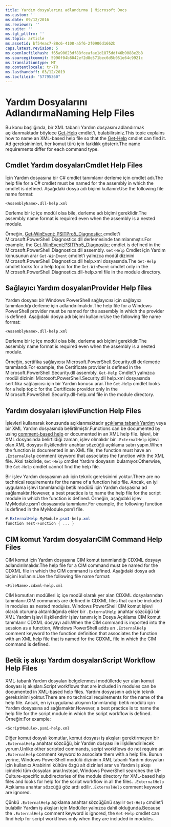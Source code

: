 ```yaml
---
title: Yardım dosyalarını adlandırma | Microsoft Docs
ms.custom: ''
ms.date: 09/12/2016
ms.reviewer: ''
ms.suite: ''
ms.tgt_pltfrm: ''
ms.topic: article
ms.assetid: bf54eac7-88c6-4108-a5f6-2f0906d1662b
caps.latest.revision: 5
ms.openlocfilehash: f65a90023df88fceafae1d1875ddf46b9088e2b8
ms.sourcegitcommit: 5990f04b8042ef2d8e571bec6d5b051e64c9921c
ms.translationtype: MT
ms.contentlocale: tr-TR
ms.lasthandoff: 03/12/2019
ms.locfileid: "57795360"
---
```

# <a name="naming-help-files"></a><span data-ttu-id="ea504-102">Yardım Dosyalarını Adlandırma</span><span class="sxs-lookup"><span data-stu-id="ea504-102">Naming Help Files</span></span>

<span data-ttu-id="ea504-103">Bu konu başlığında, bir XML tabanlı Yardım dosyasını adlandırmak açıklanmaktadır böylece [Get-Help](/powershell/module/Microsoft.PowerShell.Core/Get-Help) cmdlet'i, bulabilirsiniz.</span><span class="sxs-lookup"><span data-stu-id="ea504-103">This topic explains how to name an XML-based help file so that the [Get-Help](/powershell/module/Microsoft.PowerShell.Core/Get-Help) cmdlet can find it.</span></span> <span data-ttu-id="ea504-104">Ad gereksinimleri, her komut türü için farklılık gösterir.</span><span class="sxs-lookup"><span data-stu-id="ea504-104">The name requirements differ for each command type.</span></span>

## <a name="cmdlet-help-files"></a><span data-ttu-id="ea504-105">Cmdlet Yardım dosyaları</span><span class="sxs-lookup"><span data-stu-id="ea504-105">Cmdlet Help Files</span></span>

<span data-ttu-id="ea504-106">İçin Yardım dosyasına bir C# cmdlet tanımlanır derleme için cmdlet adı.</span><span class="sxs-lookup"><span data-stu-id="ea504-106">The help file for a C# cmdlet must be named for the assembly in which the cmdlet is defined.</span></span> <span data-ttu-id="ea504-107">Aşağıdaki dosya adı biçimi kullanın:</span><span class="sxs-lookup"><span data-stu-id="ea504-107">Use the following file name format:</span></span>

```
<AssemblyName>.dll-help.xml
```

<span data-ttu-id="ea504-108">Derleme bir iç içe modül olsa bile, derleme adı biçimi gereklidir.</span><span class="sxs-lookup"><span data-stu-id="ea504-108">The assembly name format is required even when the assembly is a nested module.</span></span>

<span data-ttu-id="ea504-109">Örneğin, [Get-WinEvent; PSITPro5_Diagnostic; ](/powershell/module/Microsoft.PowerShell.Diagnostics/Get-WinEvent) cmdlet'i Microsoft.PowerShell.Diagnostics.dll derlemesinde tanımlanmıştır.</span><span class="sxs-lookup"><span data-stu-id="ea504-109">For example, the [Get-WinEvent;PSITPro5_Diagnostic;](/powershell/module/Microsoft.PowerShell.Diagnostics/Get-WinEvent) cmdlet is defined in the Microsoft.PowerShell.Diagnostics.dll assembly.</span></span> <span data-ttu-id="ea504-110">`Get-Help` Cmdlet için Yardım konusunun arar `Get-WinEvent` cmdlet'i yalnızca modül dizinini Microsoft.PowerShell.Diagnostics.dll help.xml dosyasında.</span><span class="sxs-lookup"><span data-stu-id="ea504-110">The `Get-Help` cmdlet looks for a help topic for the `Get-WinEvent` cmdlet only in the Microsoft.PowerShell.Diagnostics.dll-help.xml file in the module directory.</span></span>

## <a name="provider-help-files"></a><span data-ttu-id="ea504-111">Sağlayıcı Yardım dosyaları</span><span class="sxs-lookup"><span data-stu-id="ea504-111">Provider Help files</span></span>

<span data-ttu-id="ea504-112">Yardım dosyası bir Windows PowerShell sağlayıcısı için sağlayıcı tanımlandığı derleme için adlandırılmalıdır.</span><span class="sxs-lookup"><span data-stu-id="ea504-112">The help file for a Windows PowerShell provider must be named for the assembly in which the provider is defined.</span></span> <span data-ttu-id="ea504-113">Aşağıdaki dosya adı biçimi kullanın:</span><span class="sxs-lookup"><span data-stu-id="ea504-113">Use the following file name format:</span></span>

```
<AssemblyName>.dll-help.xml
```

<span data-ttu-id="ea504-114">Derleme bir iç içe modül olsa bile, derleme adı biçimi gereklidir.</span><span class="sxs-lookup"><span data-stu-id="ea504-114">The assembly name format is required even when the assembly is a nested module.</span></span>

<span data-ttu-id="ea504-115">Örneğin, sertifika sağlayıcısı Microsoft.PowerShell.Security.dll derlemede tanımlandı.</span><span class="sxs-lookup"><span data-stu-id="ea504-115">For example, the Certificate provider is defined in the Microsoft.PowerShell.Security.dll assembly.</span></span> <span data-ttu-id="ea504-116">`Get-Help` Cmdlet'i yalnızca modül dizinini Microsoft.PowerShell.Security.dll help.xml dosyasında sertifika sağlayıcısı için bir Yardım konusu arar.</span><span class="sxs-lookup"><span data-stu-id="ea504-116">The `Get-Help` cmdlet looks for a help topic for the Certificate provider only in the Microsoft.PowerShell.Security.dll-help.xml file in the module directory.</span></span>

## <a name="function-help-files"></a><span data-ttu-id="ea504-117">Yardım dosyaları işlevi</span><span class="sxs-lookup"><span data-stu-id="ea504-117">Function Help Files</span></span>

<span data-ttu-id="ea504-118">İşlevleri kullanarak konusunda açıklanmaktadır [açıklama tabanlı Yardım](/powershell/module/microsoft.powershell.core/about/about_comment_based_help) veya bir XML Yardım dosyasında belirtilmiştir.</span><span class="sxs-lookup"><span data-stu-id="ea504-118">Functions can be documented by using [comment-based help](/powershell/module/microsoft.powershell.core/about/about_comment_based_help) or documented in an XML help file.</span></span> <span data-ttu-id="ea504-119">İşlevi, bir XML dosyasında belirtildiği zaman, işlev olmalıdır bir `.ExternalHelp` işlevi olan XML dosyası ilişkilendirir anahtar sözcüğü açıklama satırı yapın.</span><span class="sxs-lookup"><span data-stu-id="ea504-119">When the function is documented in an XML file, the function must have an `.ExternalHelp` comment keyword that associates the function with the XML file.</span></span> <span data-ttu-id="ea504-120">Aksi takdirde, `Get-Help` cmdlet Yardım dosyasını bulamıyor.</span><span class="sxs-lookup"><span data-stu-id="ea504-120">Otherwise, the `Get-Help` cmdlet cannot find the help file.</span></span>

<span data-ttu-id="ea504-121">Bir işlev Yardım dosyasının adı için teknik gereksinimi yoktur.</span><span class="sxs-lookup"><span data-stu-id="ea504-121">There are no technical requirements for the name of a function help file.</span></span> <span data-ttu-id="ea504-122">Ancak, en iyi uygulama işlevi tanımlandığı betik modülü için Yardım dosyasına ad sağlamaktır.</span><span class="sxs-lookup"><span data-stu-id="ea504-122">However, a best practice is to name the help file for the script module in which the function is defined.</span></span> <span data-ttu-id="ea504-123">Örneğin, aşağıdaki işlev MyModule.psm1 dosyasında tanımlanır.</span><span class="sxs-lookup"><span data-stu-id="ea504-123">For example, the following function is defined in the MyModule.psm1 file.</span></span>

```csharp
#.ExternalHelp MyModule.psm1-help.xml
function Test-Function { ... }
```

## <a name="cim-command-help-files"></a><span data-ttu-id="ea504-124">CIM komut Yardım dosyaları</span><span class="sxs-lookup"><span data-stu-id="ea504-124">CIM Command Help Files</span></span>

<span data-ttu-id="ea504-125">CIM komut için Yardım dosyasına CIM komut tanımlandığı CDXML dosyayı adlandırılmalıdır.</span><span class="sxs-lookup"><span data-stu-id="ea504-125">The help file for a CIM command must be named for the CDXML file in which the CIM command is defined.</span></span> <span data-ttu-id="ea504-126">Aşağıdaki dosya adı biçimi kullanın:</span><span class="sxs-lookup"><span data-stu-id="ea504-126">Use the following file name format:</span></span>

```
<FileName>.cdxml-help.xml
```

<span data-ttu-id="ea504-127">CIM komutları modülleri iç içe modül olarak yer alan CDXML dosyalarından tanımlanır.</span><span class="sxs-lookup"><span data-stu-id="ea504-127">CIM commands are defined in CDXML files that can be included in modules as nested modules.</span></span> <span data-ttu-id="ea504-128">Windows PowerShell CIM komut işlevi olarak oturuma aktarıldığında ekler bir `.ExternalHelp` anahtar sözcüğü bir XML Yardım işlevi ilişkilendirir işlev tanımı için Dosya Açıklama CIM komut tanımlanır CDXML dosyayı adlı.</span><span class="sxs-lookup"><span data-stu-id="ea504-128">When the CIM command is imported into the session as a function, Windows PowerShell adds an `.ExternalHelp` comment keyword to the function definition that associates the function with an XML help file that is named for the CDXML file in which the CIM command is defined.</span></span>

## <a name="script-workflow-help-files"></a><span data-ttu-id="ea504-129">Betik iş akışı Yardım dosyaları</span><span class="sxs-lookup"><span data-stu-id="ea504-129">Script Workflow Help Files</span></span>

<span data-ttu-id="ea504-130">XML-tabanlı Yardım dosyaları belgelenmesi modüllerde yer alan komut dosyası iş akışları.</span><span class="sxs-lookup"><span data-stu-id="ea504-130">Script workflows that are included in modules can be documented in XML-based help files.</span></span> <span data-ttu-id="ea504-131">Yardım dosyasının adı için teknik gereksinimi yoktur.</span><span class="sxs-lookup"><span data-stu-id="ea504-131">There are no technical requirements for the name of the help file.</span></span> <span data-ttu-id="ea504-132">Ancak, en iyi uygulama akışının tanımlandığı betik modülü için Yardım dosyasına ad sağlamaktır.</span><span class="sxs-lookup"><span data-stu-id="ea504-132">However, a best practice is to name the help file for the script module in which the script workflow is defined.</span></span> <span data-ttu-id="ea504-133">Örneğin:</span><span class="sxs-lookup"><span data-stu-id="ea504-133">For example:</span></span>

```
<ScriptModule>.psm1-help.xml
```

<span data-ttu-id="ea504-134">Diğer komut dosyalı komutlar, komut dosyası iş akışları gerektirmeyen bir `.ExternalHelp` anahtar sözcüğü, bir Yardım dosyası ile ilişkilendirilecek yorum.</span><span class="sxs-lookup"><span data-stu-id="ea504-134">Unlike other scripted commands, script workflows do not require an `.ExternalHelp` comment keyword to associate them with a help file.</span></span> <span data-ttu-id="ea504-135">Bunun yerine, Windows PowerShell modülü dizininin XML tabanlı Yardım dosyaları için kullanıcı Arabirimi kültüre özgü alt dizinleri arar ve Yardım iş akışı içindeki tüm dosyaları arar.</span><span class="sxs-lookup"><span data-stu-id="ea504-135">Instead, Windows PowerShell searches the UI-Culture-specific subdirectories of the module directory for XML-based help files and looks for help for the script workflow in all the files.</span></span> <span data-ttu-id="ea504-136">`.ExternalHelp` Açıklama anahtar sözcüğü göz ardı edilir.</span><span class="sxs-lookup"><span data-stu-id="ea504-136">`.ExternalHelp` comment keyword are ignored.</span></span>

<span data-ttu-id="ea504-137">Çünkü `.ExternalHelp` açıklama anahtar sözcüğünü sayılır `Get-Help` cmdlet'i bulabilir Yardım iş akışları için Modüller yalnızca dahil olduğunda.</span><span class="sxs-lookup"><span data-stu-id="ea504-137">Because the `.ExternalHelp` comment keyword is ignored, the `Get-Help` cmdlet can find help for script workflows only when they are included in modules.</span></span>